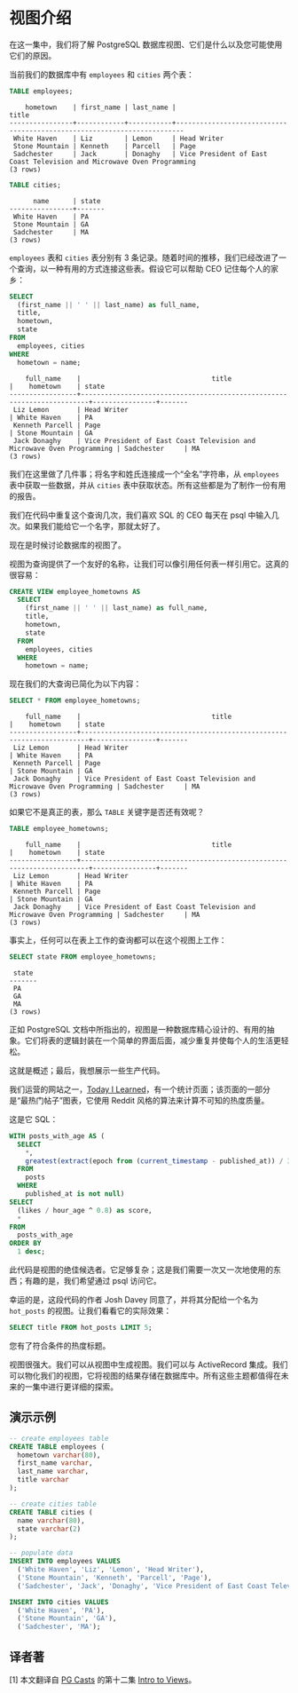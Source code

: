 # 视图介绍

在这一集中，我们将了解 PostgreSQL 数据库视图、它们是什么以及您可能使用它们的原因。

当前我们的数据库中有 `employees` 和 `cities` 两个表：

```sql
TABLE employees;
```
```
    hometown    | first_name | last_name |                                 title
----------------+------------+-----------+------------------------------------------------------------------------
 White Haven    | Liz        | Lemon     | Head Writer
 Stone Mountain | Kenneth    | Parcell   | Page
 Sadchester     | Jack       | Donaghy   | Vice President of East Coast Television and Microwave Oven Programming
(3 rows)
```

```sql
TABLE cities;
```
```
      name      | state
----------------+-------
 White Haven    | PA
 Stone Mountain | GA
 Sadchester     | MA
(3 rows)
```

`employees` 表和 `cities` 表分别有 3 条记录。随着时间的推移，我们已经改进了一个查询，以一种有用的方式连接这些表。假设它可以帮助 CEO 记住每个人的家乡：

```sql
SELECT
  (first_name || ' ' || last_name) as full_name,
  title,
  hometown,
  state
FROM
  employees, cities
WHERE
  hometown = name;
```
```
    full_name    |                                 title                                  |    hometown    | state
-----------------+------------------------------------------------------------------------+----------------+-------
 Liz Lemon       | Head Writer                                                            | White Haven    | PA
 Kenneth Parcell | Page                                                                   | Stone Mountain | GA
 Jack Donaghy    | Vice President of East Coast Television and Microwave Oven Programming | Sadchester     | MA
(3 rows)
```

我们在这里做了几件事；将名字和姓氏连接成一个“全名”字符串，从 `employees` 表中获取一些数据，并从 `cities` 表中获取状态。所有这些都是为了制作一份有用的报告。

我们在代码中重复这个查询几次，我们喜欢 SQL 的 CEO 每天在 psql 中输入几次。如果我们能给它一个名字，那就太好了。

现在是时候讨论数据库的视图了。

视图为查询提供了一个友好的名称，让我们可以像引用任何表一样引用它。这真的很容易：

```sql
CREATE VIEW employee_hometowns AS
  SELECT
    (first_name || ' ' || last_name) as full_name,
    title,
    hometown,
    state
  FROM
    employees, cities
  WHERE
    hometown = name;
```

现在我们的大查询已简化为以下内容：

```sql
SELECT * FROM employee_hometowns;
```
```
    full_name    |                                 title                                  |    hometown    | state
-----------------+------------------------------------------------------------------------+----------------+-------
 Liz Lemon       | Head Writer                                                            | White Haven    | PA
 Kenneth Parcell | Page                                                                   | Stone Mountain | GA
 Jack Donaghy    | Vice President of East Coast Television and Microwave Oven Programming | Sadchester     | MA
(3 rows)
```

如果它不是真正的表，那么 `TABLE` 关键字是否还有效呢？

```sql
TABLE employee_hometowns;
```
```
    full_name    |                                 title                                  |    hometown    | state
-----------------+------------------------------------------------------------------------+----------------+-------
 Liz Lemon       | Head Writer                                                            | White Haven    | PA
 Kenneth Parcell | Page                                                                   | Stone Mountain | GA
 Jack Donaghy    | Vice President of East Coast Television and Microwave Oven Programming | Sadchester     | MA
(3 rows)
```

事实上，任何可以在表上工作的查询都可以在这个视图上工作：

```sql
SELECT state FROM employee_hometowns;
```
```
 state
-------
 PA
 GA
 MA
(3 rows)
```

正如 PostgreSQL 文档中所指出的，视图是一种数据库精心设计的、有用的抽象。它们将表的逻辑封装在一个简单的界面后面，减少重复并使每个人的生活更轻松。

这就是概述；最后，我想展示一些生产代码。

我们运营的网站之一，[Today I Learned](https://til.hashrocket.com/statistics)，有一个统计页面；该页面的一部分是“最热门帖子”图表，它使用 Reddit 风格的算法来计算不可知的热度质量。

这是它 SQL：

```sql
WITH posts_with_age AS (
  SELECT
    *,
    greatest(extract(epoch from (current_timestamp - published_at)) / 3600, 0.1) AS hour_age
  FROM
    posts
  WHERE
    published_at is not null)
SELECT
  (likes / hour_age ^ 0.8) as score,
  *
FROM
  posts_with_age
ORDER BY
  1 desc;
```

此代码是视图的绝佳候选者。它足够复杂；这是我们需要一次又一次地使用的东西；有趣的是，我们希望通过 psql 访问它。

幸运的是，这段代码的作者 Josh Davey 同意了，并将其分配给一个名为 `hot_posts` 的视图。让我们看看它的实际效果：

```sql
SELECT title FROM hot_posts LIMIT 5;
```

您有了符合条件的热度标题。

视图很强大。我们可以从视图中生成视图。我们可以与 ActiveRecord 集成。我们可以物化我们的视图，它将视图的结果存储在数据库中。所有这些主题都值得在未来的一集中进行更详细的探索。

## 演示示例

```sql
-- create employees table
CREATE TABLE employees (
  hometown varchar(80),
  first_name varchar,
  last_name varchar,
  title varchar
);

-- create cities table
CREATE TABLE cities (
  name varchar(80),
  state varchar(2)
);

-- populate data
INSERT INTO employees VALUES
  ('White Haven', 'Liz', 'Lemon', 'Head Writer'),
  ('Stone Mountain', 'Kenneth', 'Parcell', 'Page'),
  ('Sadchester', 'Jack', 'Donaghy', 'Vice President of East Coast Television and Microwave Oven Programming');

INSERT INTO cities VALUES
  ('White Haven', 'PA'),
  ('Stone Mountain', 'GA'),
  ('Sadchester', 'MA');
```
## 译者著

[1] 本文翻译自 [PG Casts](https://www.pgcasts.com/) 的第十二集 [Intro to Views](https://www.pgcasts.com/episodes/intro-to-views)。
